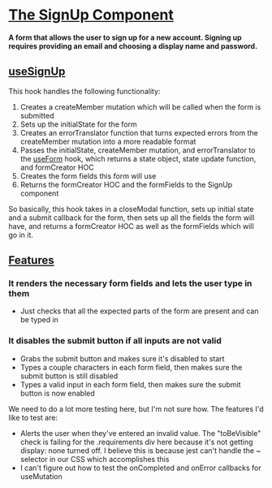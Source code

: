 # [The SignUp Component](SignUp.tsx)

**A form that allows the user to sign up for a new account. Signing up requires providing an email and choosing a display name and password.**

## [useSignUp](useSignUp.ts)

This hook handles the following functionality:

1. Creates a createMember mutation which will be called when the form is submitted
1. Sets up the initialState for the form
1. Creates an errorTranslator function that turns expected errors from the createMember mutation into a more readable format
1. Passes the initialState, createMember mutation, and errorTranslator to the [useForm](../../foundation/Form/readme.md) hook, which returns a state object, state update function, and formCreator HOC
1. Creates the form fields this form will use
1. Returns the formCreator HOC and the formFields to the SignUp component

So basically, this hook takes in a closeModal function, sets up initial state and a submit callback for the form, then sets up all the fields the form will have, and returns a formCreator HOC as well as the formFields which will go in it.

## [Features](SignUp.test.tsx)

### It renders the necessary form fields and lets the user type in them

- Just checks that all the expected parts of the form are present and can be typed in

### It disables the submit button if all inputs are not valid

- Grabs the submit button and makes sure it's disabled to start
- Types a couple characters in each form field, then makes sure the submit button is still disabled
- Types a valid input in each form field, then makes sure the submit button is now enabled

We need to do a lot more testing here, but I'm not sure how. The features I'd like to test are:

- Alerts the user when they've entered an invalid value. The "toBeVisible" check is failing for the .requirements div here because it's not getting display: none turned off. I believe this is because jest can't handle the ~ selector in our CSS which accomplishes this
- I can't figure out how to test the onCompleted and onError callbacks for useMutation
